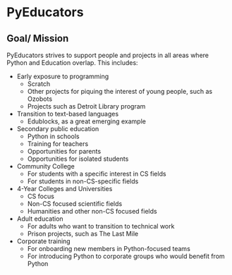 PyEducators
===

Goal/ Mission
---

PyEducators strives to support people and projects in all areas where Python and Education overlap. This includes:

- Early exposure to programming
  - Scratch
  - Other projects for piquing the interest of young people, such as Ozobots
  - Projects such as Detroit Library program
- Transition to text-based languages
  - Edublocks, as a great emerging example
- Secondary public education
  - Python in schools
  - Training for teachers
  - Opportunities for parents
  - Opportunities for isolated students
- Community College
  - For students with a specific interest in CS fields
  - For students in non-CS-specific fields
- 4-Year Colleges and Universities
  - CS focus
  - Non-CS focused scientific fields
  - Humanities and other non-CS focused fields
- Adult education
  - For adults who want to transition to technical work
  - Prison projects, such as The Last Mile
- Corporate training
  - For onboarding new members in Python-focused teams
  - For introducing Python to corporate groups who would benefit from Python
  
